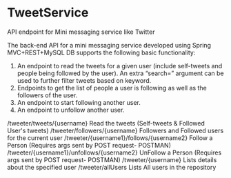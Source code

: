 # TweetService
API endpoint for Mini messaging service like Twitter

The back-end API for a mini messaging service developed using Spring MVC+REST+MySQL DB supports the following basic functionality:

1. An endpoint to read the tweets for a given user (include self-tweets and people being followed by the user). 
   An extra “search=” argument can be used to further filter tweets based on keyword.
2. Endpoints to get the list of people a user is following as well as the followers of the user.
3. An endpoint to start following another user.
4. An endpoint to unfollow another user.

/tweeter/tweets/{username}                    Read the tweets (Self-tweets & Followed User's tweets)
/tweeter/followers/{username}                 Followers and Followed users for the current user
/tweeter/{username1}/follows/{username2}      Follow a Person (Requires args sent by POST request- POSTMAN)                            
/tweeter/{username1}/unfollows/{username2}    UnFollow a Person (Requires args sent by POST request- POSTMAN)
/tweeter/{username}            		            Lists details about the specified user
/tweeter/allUsers                             Lists All users in the repository
